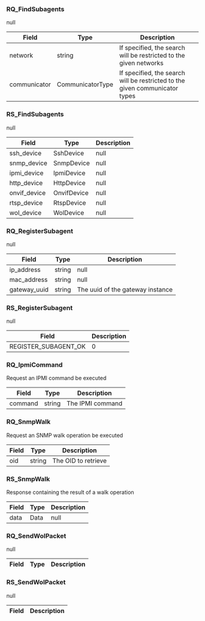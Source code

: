 
### RQ_FindSubagents
null

| Field | Type | Description |
|-------|------|-------------|
| network | string | If specified, the search will be restricted to the given networks |
| communicator | CommunicatorType | If specified, the search will be restricted to the given communicator types |

### RS_FindSubagents
null

| Field | Type | Description |
|-------|------|-------------|
| ssh_device | SshDevice | null |
| snmp_device | SnmpDevice | null |
| ipmi_device | IpmiDevice | null |
| http_device | HttpDevice | null |
| onvif_device | OnvifDevice | null |
| rtsp_device | RtspDevice | null |
| wol_device | WolDevice | null |

### RQ_RegisterSubagent
null

| Field | Type | Description |
|-------|------|-------------|
| ip_address | string | null |
| mac_address | string | null |
| gateway_uuid | string | The uuid of the gateway instance |

### RS_RegisterSubagent
null

| Field | Description |
|-------|-------------|
| REGISTER_SUBAGENT_OK | 0 |

### RQ_IpmiCommand
Request an IPMI command be executed

| Field | Type | Description |
|-------|------|-------------|
| command | string | The IPMI command |

### RQ_SnmpWalk
Request an SNMP walk operation be executed

| Field | Type | Description |
|-------|------|-------------|
| oid | string | The OID to retrieve |

### RS_SnmpWalk
Response containing the result of a walk operation

| Field | Type | Description |
|-------|------|-------------|
| data | Data | null |

### RQ_SendWolPacket
null

| Field | Type | Description |
|-------|------|-------------|

### RS_SendWolPacket
null

| Field | Description |
|-------|-------------|

